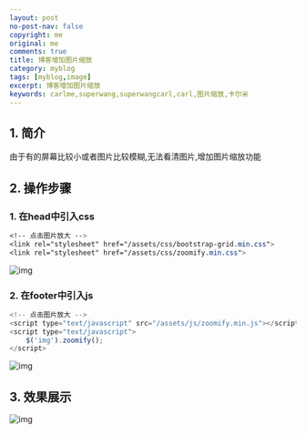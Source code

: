 ```yaml
---
layout: post
no-post-nav: false 
copyright: me
original: me
comments: true
title: 博客增加图片缩放
category: myblog
tags: [myblog,image]
excerpt: 博客增加图片缩放
keywords: carlme,superwang,superwangcarl,carl,图片缩放,卡尔米
---
```


## 1. 简介

由于有的屏幕比较小或者图片比较模糊,无法看清图片,增加图片缩放功能

## 2. 操作步骤

### 1. 在head中引入css

```css
<!-- 点击图片放大 -->
<link rel="stylesheet" href="/assets/css/bootstrap-grid.min.css">
<link rel="stylesheet" href="/assets/css/zoomify.min.css">
```

![img]({{site.cdn}}assets/images/blog/2019/20190408002547.jpg)

### 2. 在footer中引入js

```javascript
<!-- 点击图片放大 -->
<script type="text/javascript" src="/assets/js/zoomify.min.js"></script>
<script type="text/javascript">
    $('img').zoomify();
</script>
```

![img]({{site.cdn}}assets/images/blog/2019/20190408002636.jpg)

## 3. 效果展示

![img]({{site.cdn}}assets/images/blog/2019/20190409001833.png)